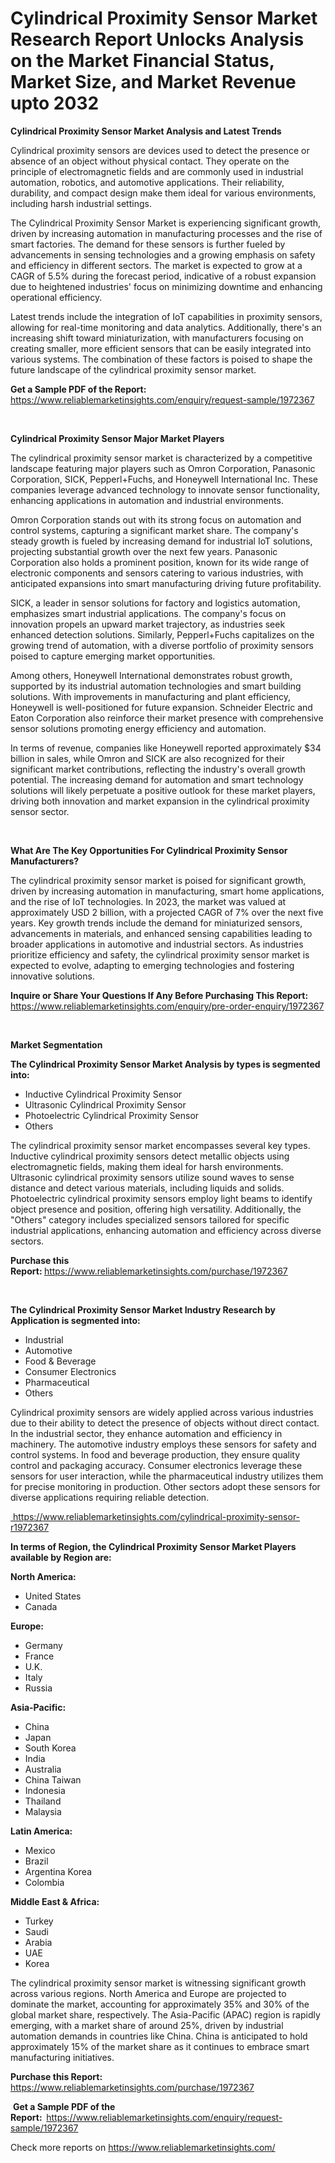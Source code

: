 <p><h1>Cylindrical Proximity Sensor Market Research Report Unlocks Analysis on the Market Financial Status, Market Size, and Market Revenue upto 2032</h1></p><p><strong>Cylindrical Proximity Sensor Market Analysis and Latest Trends</strong></p>
<p><p>Cylindrical proximity sensors are devices used to detect the presence or absence of an object without physical contact. They operate on the principle of electromagnetic fields and are commonly used in industrial automation, robotics, and automotive applications. Their reliability, durability, and compact design make them ideal for various environments, including harsh industrial settings.</p><p>The Cylindrical Proximity Sensor Market is experiencing significant growth, driven by increasing automation in manufacturing processes and the rise of smart factories. The demand for these sensors is further fueled by advancements in sensing technologies and a growing emphasis on safety and efficiency in different sectors. The market is expected to grow at a CAGR of 5.5% during the forecast period, indicative of a robust expansion due to heightened industries' focus on minimizing downtime and enhancing operational efficiency.</p><p>Latest trends include the integration of IoT capabilities in proximity sensors, allowing for real-time monitoring and data analytics. Additionally, there's an increasing shift toward miniaturization, with manufacturers focusing on creating smaller, more efficient sensors that can be easily integrated into various systems. The combination of these factors is poised to shape the future landscape of the cylindrical proximity sensor market.</p></p>
<p><strong>Get a Sample PDF of the Report:&nbsp;</strong> <a href="https://www.reliablemarketinsights.com/enquiry/request-sample/1972367?utm_campaign=2013&utm_medium=2&utm_source=Github&utm_content=ia&utm_term=11022025&utm_id=cylindrical-proximity-sensor">https://www.reliablemarketinsights.com/enquiry/request-sample/1972367</a></p>
<p>&nbsp;</p>
<p><strong>Cylindrical Proximity Sensor Major Market Players</strong></p>
<p><p>The cylindrical proximity sensor market is characterized by a competitive landscape featuring major players such as Omron Corporation, Panasonic Corporation, SICK, Pepperl+Fuchs, and Honeywell International Inc. These companies leverage advanced technology to innovate sensor functionality, enhancing applications in automation and industrial environments.</p><p>Omron Corporation stands out with its strong focus on automation and control systems, capturing a significant market share. The company's steady growth is fueled by increasing demand for industrial IoT solutions, projecting substantial growth over the next few years. Panasonic Corporation also holds a prominent position, known for its wide range of electronic components and sensors catering to various industries, with anticipated expansions into smart manufacturing driving future profitability.</p><p>SICK, a leader in sensor solutions for factory and logistics automation, emphasizes smart industrial applications. The company's focus on innovation propels an upward market trajectory, as industries seek enhanced detection solutions. Similarly, Pepperl+Fuchs capitalizes on the growing trend of automation, with a diverse portfolio of proximity sensors poised to capture emerging market opportunities.</p><p>Among others, Honeywell International demonstrates robust growth, supported by its industrial automation technologies and smart building solutions. With improvements in manufacturing and plant efficiency, Honeywell is well-positioned for future expansion. Schneider Electric and Eaton Corporation also reinforce their market presence with comprehensive sensor solutions promoting energy efficiency and automation.</p><p>In terms of revenue, companies like Honeywell reported approximately $34 billion in sales, while Omron and SICK are also recognized for their significant market contributions, reflecting the industry's overall growth potential. The increasing demand for automation and smart technology solutions will likely perpetuate a positive outlook for these market players, driving both innovation and market expansion in the cylindrical proximity sensor sector.</p></p>
<p>&nbsp;</p>
<p><strong>What Are The Key Opportunities For Cylindrical Proximity Sensor Manufacturers?</strong></p>
<p><p>The cylindrical proximity sensor market is poised for significant growth, driven by increasing automation in manufacturing, smart home applications, and the rise of IoT technologies. In 2023, the market was valued at approximately USD 2 billion, with a projected CAGR of 7% over the next five years. Key growth trends include the demand for miniaturized sensors, advancements in materials, and enhanced sensing capabilities leading to broader applications in automotive and industrial sectors. As industries prioritize efficiency and safety, the cylindrical proximity sensor market is expected to evolve, adapting to emerging technologies and fostering innovative solutions.</p></p>
<p><strong>Inquire or Share Your Questions If Any Before Purchasing This Report:</strong> <a href="https://www.reliablemarketinsights.com/enquiry/pre-order-enquiry/1972367?utm_campaign=2013&utm_medium=2&utm_source=Github&utm_content=ia&utm_term=11022025&utm_id=cylindrical-proximity-sensor">https://www.reliablemarketinsights.com/enquiry/pre-order-enquiry/1972367</a></p>
<p>&nbsp;</p>
<p><strong>Market Segmentation</strong></p>
<p><strong>The Cylindrical Proximity Sensor Market Analysis by types is segmented into:</strong></p>
<p><ul><li>Inductive Cylindrical Proximity Sensor</li><li>Ultrasonic Cylindrical Proximity Sensor</li><li>Photoelectric Cylindrical Proximity Sensor</li><li>Others</li></ul></p>
<p><p>The cylindrical proximity sensor market encompasses several key types. Inductive cylindrical proximity sensors detect metallic objects using electromagnetic fields, making them ideal for harsh environments. Ultrasonic cylindrical proximity sensors utilize sound waves to sense distance and detect various materials, including liquids and solids. Photoelectric cylindrical proximity sensors employ light beams to identify object presence and position, offering high versatility. Additionally, the "Others" category includes specialized sensors tailored for specific industrial applications, enhancing automation and efficiency across diverse sectors.</p></p>
<p><strong>Purchase this Report:&nbsp;</strong><a href="https://www.reliablemarketinsights.com/purchase/1972367?utm_campaign=2013&utm_medium=2&utm_source=Github&utm_content=ia&utm_term=11022025&utm_id=cylindrical-proximity-sensor">https://www.reliablemarketinsights.com/purchase/1972367</a></p>
<p>&nbsp;</p>
<p><strong>The Cylindrical Proximity Sensor Market Industry Research by Application is segmented into:</strong></p>
<p><ul><li>Industrial</li><li>Automotive</li><li>Food & Beverage</li><li>Consumer Electronics</li><li>Pharmaceutical</li><li>Others</li></ul></p>
<p><p>Cylindrical proximity sensors are widely applied across various industries due to their ability to detect the presence of objects without direct contact. In the industrial sector, they enhance automation and efficiency in machinery. The automotive industry employs these sensors for safety and control systems. In food and beverage production, they ensure quality control and packaging accuracy. Consumer electronics leverage these sensors for user interaction, while the pharmaceutical industry utilizes them for precise monitoring in production. Other sectors adopt these sensors for diverse applications requiring reliable detection.</p></p>
<p><a href="https://www.reliablemarketinsights.com/cylindrical-proximity-sensor-r1972367?utm_campaign=2013&utm_medium=2&utm_source=Github&utm_content=ia&utm_term=11022025&utm_id=cylindrical-proximity-sensor">&nbsp;https://www.reliablemarketinsights.com/cylindrical-proximity-sensor-r1972367</a></p>
<p><strong>In terms of Region, the Cylindrical Proximity Sensor Market Players available by Region are:</strong></p>
<p>
    <p> <strong> North America: </strong>
        <ul>
            <li>United States</li>
            <li>Canada</li>
        </ul>
        </p> 
    <p> <strong> Europe: </strong>
        <ul>
            <li>Germany</li>
            <li>France</li>
            <li>U.K.</li>
            <li>Italy</li>
            <li>Russia</li>
        </ul>
        </p> 
    <p> <strong> Asia-Pacific: </strong>
        <ul>
            <li>China</li>
            <li>Japan</li>
            <li>South Korea</li>
            <li>India</li>
            <li>Australia</li>
            <li>China Taiwan</li>
            <li>Indonesia</li>
            <li>Thailand</li>
            <li>Malaysia</li>
        </ul>
        </p> 
    <p> <strong> Latin America: </strong>
        <ul>
            <li>Mexico</li>
            <li>Brazil</li>
            <li>Argentina Korea</li>
            <li>Colombia</li>
        </ul>
        </p> 
    <p> <strong> Middle East & Africa: </strong>
        <ul>
            <li>Turkey</li>
            <li>Saudi</li>
            <li>Arabia</li>
            <li>UAE</li>
            <li>Korea</li>
        </ul>
    </p>
    </p>
<p><p>The cylindrical proximity sensor market is witnessing significant growth across various regions. North America and Europe are projected to dominate the market, accounting for approximately 35% and 30% of the global market share, respectively. The Asia-Pacific (APAC) region is rapidly emerging, with a market share of around 25%, driven by industrial automation demands in countries like China. China is anticipated to hold approximately 15% of the market share as it continues to embrace smart manufacturing initiatives.</p></p>
<p><strong>Purchase this Report: </strong><a href="https://www.reliablemarketinsights.com/purchase/1972367?utm_campaign=2013&utm_medium=2&utm_source=Github&utm_content=ia&utm_term=11022025&utm_id=cylindrical-proximity-sensor">https://www.reliablemarketinsights.com/purchase/1972367</a></p>
<p>&nbsp;<strong>Get a Sample PDF of the Report:&nbsp;&nbsp;</strong><a href="https://www.reliablemarketinsights.com/enquiry/request-sample/1972367?utm_campaign=2013&utm_medium=2&utm_source=Github&utm_content=ia&utm_term=11022025&utm_id=cylindrical-proximity-sensor">https://www.reliablemarketinsights.com/enquiry/request-sample/1972367</a></p>
<p><strong></strong></p>
<p>Check more reports on <a href="https://www.reliablemarketinsights.com/?utm_campaign=2013&utm_medium=2&utm_source=Github&utm_content=ia&utm_term=11022025&utm_id=cylindrical-proximity-sensor">https://www.reliablemarketinsights.com/</a></p>